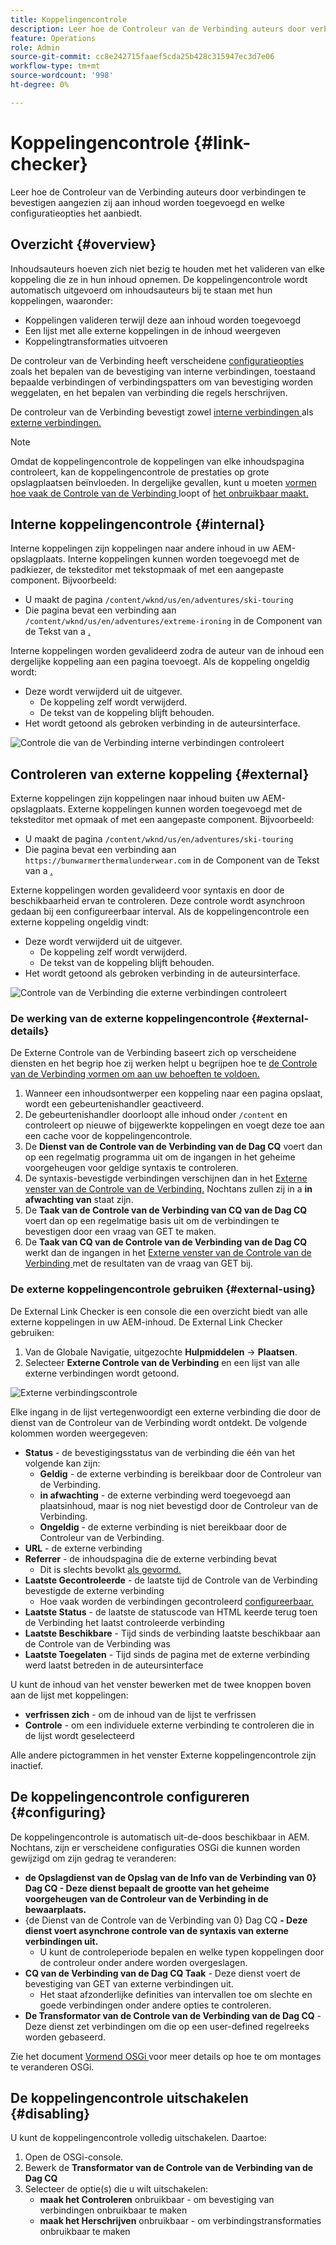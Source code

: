 ```yaml
---
title: Koppelingencontrole
description: Leer hoe de Controleur van de Verbinding auteurs door verbindingen te bevestigen aangezien zij aan inhoud worden toegevoegd en welke configuratieopties het aanbiedt.
feature: Operations
role: Admin
source-git-commit: cc8e242715faaef5cda25b428c315947ec3d7e06
workflow-type: tm+mt
source-wordcount: '998'
ht-degree: 0%

---
```



# Koppelingencontrole {#link-checker}

Leer hoe de Controleur van de Verbinding auteurs door verbindingen te bevestigen aangezien zij aan inhoud worden toegevoegd en welke configuratieopties het aanbiedt.

## Overzicht {#overview}

Inhoudsauteurs hoeven zich niet bezig te houden met het valideren van elke koppeling die ze in hun inhoud opnemen. De koppelingencontrole wordt automatisch uitgevoerd om inhoudsauteurs bij te staan met hun koppelingen, waaronder:

* Koppelingen valideren terwijl deze aan inhoud worden toegevoegd
* Een lijst met alle externe koppelingen in de inhoud weergeven
* Koppelingtransformaties uitvoeren

De controleur van de Verbinding heeft verscheidene [ configuratieopties ](#configuring) zoals het bepalen van de bevestiging van interne verbindingen, toestaand bepaalde verbindingen of verbindingspatters om van bevestiging worden weggelaten, en het bepalen van verbinding die regels herschrijven.

De controleur van de Verbinding bevestigt zowel [ interne verbindingen ](#internal) als [ externe verbindingen.](#external)

>[!NOTE]
>
>Omdat de koppelingencontrole de koppelingen van elke inhoudspagina controleert, kan de koppelingencontrole de prestaties op grote opslagplaatsen beïnvloeden. In dergelijke gevallen, kunt u moeten [ vormen hoe vaak de Controle van de Verbinding ](#configuring) loopt of [ het onbruikbaar maakt.](#disabling)

## Interne koppelingencontrole {#internal}

Interne koppelingen zijn koppelingen naar andere inhoud in uw AEM-opslagplaats. Interne koppelingen kunnen worden toegevoegd met de padkiezer, de teksteditor met tekstopmaak of met een aangepaste component. Bijvoorbeeld:

* U maakt de pagina `/content/wknd/us/en/adventures/ski-touring`
* Die pagina bevat een verbinding aan `/content/wknd/us/en/adventures/extreme-ironing` in de Component van de Tekst van a [.](https://experienceleague.adobe.com/en/docs/experience-manager-core-components/using/wcm-components/text)

Interne koppelingen worden gevalideerd zodra de auteur van de inhoud een dergelijke koppeling aan een pagina toevoegt. Als de koppeling ongeldig wordt:

* Deze wordt verwijderd uit de uitgever.
   * De koppeling zelf wordt verwijderd.
   * De tekst van de koppeling blijft behouden.
* Het wordt getoond als gebroken verbinding in de auteursinterface.

![ Controle die van de Verbinding interne verbindingen ](assets/link-checker-internal.png) controleert

## Controleren van externe koppeling {#external}

Externe koppelingen zijn koppelingen naar inhoud buiten uw AEM-opslagplaats. Externe koppelingen kunnen worden toegevoegd met de teksteditor met opmaak of met een aangepaste component. Bijvoorbeeld:

* U maakt de pagina `/content/wknd/us/en/adventures/ski-touring`
* Die pagina bevat een verbinding aan `https://bunwarmerthermalunderwear.com` in de Component van de Tekst van a [.](https://experienceleague.adobe.com/en/docs/experience-manager-core-components/using/wcm-components/text)

Externe koppelingen worden gevalideerd voor syntaxis en door de beschikbaarheid ervan te controleren. Deze controle wordt asynchroon gedaan bij een configureerbaar interval. Als de koppelingencontrole een externe koppeling ongeldig vindt:

* Deze wordt verwijderd uit de uitgever.
   * De koppeling zelf wordt verwijderd.
   * De tekst van de koppeling blijft behouden.
* Het wordt getoond als gebroken verbinding in de auteursinterface.

![ Controle van de Verbinding die externe verbindingen ](assets/link-checker-external.png) controleert

### De werking van de externe koppelingencontrole {#external-details}

De Externe Controle van de Verbinding baseert zich op verscheidene diensten en het begrip hoe zij werken helpt u begrijpen hoe te [ de Controle van de Verbinding vormen om aan uw behoeften te voldoen.](#configuring)

1. Wanneer een inhoudsontwerper een koppeling naar een pagina opslaat, wordt een gebeurtenishandler geactiveerd.
1. De gebeurtenishandler doorloopt alle inhoud onder `/content` en controleert op nieuwe of bijgewerkte koppelingen en voegt deze toe aan een cache voor de koppelingencontrole.
1. De **Dienst van de Controle van de Verbinding van de Dag CQ** voert dan op een regelmatig programma uit om de ingangen in het geheime voorgeheugen voor geldige syntaxis te controleren.
1. De syntaxis-bevestigde verbindingen verschijnen dan in het [ Externe venster van de Controle van de Verbinding.](#external-using) Nochtans zullen zij in a **in afwachting van** staat zijn.
1. De **Taak van de Controle van de Verbinding van CQ van de Dag CQ** voert dan op een regelmatige basis uit om de verbindingen te bevestigen door een vraag van GET te maken.
1. De **Taak van CQ van de Controle van de Verbinding van de Dag CQ** werkt dan de ingangen in het [ Externe venster van de Controle van de Verbinding ](#external-using) met de resultaten van de vraag van GET bij.

### De externe koppelingencontrole gebruiken {#external-using}

De External Link Checker is een console die een overzicht biedt van alle externe koppelingen in uw AEM-inhoud. De External Link Checker gebruiken:

1. Van de Globale Navigatie, uitgezochte **Hulpmiddelen** -> **Plaatsen**.
1. Selecteer **Externe Controle van de Verbinding** en een lijst van alle externe verbindingen wordt getoond.

![ Externe verbindingscontrole ](assets/external-link-checker.png)

Elke ingang in de lijst vertegenwoordigt een externe verbinding die door de dienst van de Controleur van de Verbinding wordt ontdekt. De volgende kolommen worden weergegeven:

* **Status** - de bevestigingsstatus van de verbinding die één van het volgende kan zijn:
   * **Geldig** - de externe verbinding is bereikbaar door de Controleur van de Verbinding.
   * **in afwachting** - de externe verbinding werd toegevoegd aan plaatsinhoud, maar is nog niet bevestigd door de Controleur van de Verbinding.
   * **Ongeldig** - de externe verbinding is niet bereikbaar door de Controleur van de Verbinding.
* **URL** - de externe verbinding
* **Referrer** - de inhoudspagina die de externe verbinding bevat
   * Dit is slechts bevolkt [ als gevormd.](#configuring)
* **Laatste Gecontroleerde** - de laatste tijd de Controle van de Verbinding bevestigde de externe verbinding
   * Hoe vaak worden de verbindingen gecontroleerd [ configureerbaar.](#configuring)
* **Laatste Status** - de laatste de statuscode van HTML keerde terug toen de Verbinding het laatst controleerde verbinding
* **Laatste Beschikbare** - Tijd sinds de verbinding laatste beschikbaar aan de Controle van de Verbinding was
* **Laatste Toegelaten** - Tijd sinds de pagina met de externe verbinding werd laatst betreden in de auteursinterface

U kunt de inhoud van het venster bewerken met de twee knoppen boven aan de lijst met koppelingen:

* **verfrissen zich** - om de inhoud van de lijst te verfrissen
* **Controle** - om een individuele externe verbinding te controleren die in de lijst wordt geselecteerd

Alle andere pictogrammen in het venster Externe koppelingencontrole zijn inactief.

## De koppelingencontrole configureren {#configuring}

De koppelingencontrole is automatisch uit-de-doos beschikbaar in AEM. Nochtans, zijn er verscheidene configuraties OSGi die kunnen worden gewijzigd om zijn gedrag te veranderen:

* **de Opslagdienst van de Opslag van de Info van de Verbinding van 0&rbrace; Dag CQ - Deze dienst bepaalt de grootte van het geheime voorgeheugen van de Controleur van de Verbinding in de bewaarplaats.**
* {de Dienst van de Controle van de Verbinding van 0} Dag CQ **- Deze dienst voert asynchrone controle van de syntaxis van externe verbindingen uit.**
   * U kunt de controleperiode bepalen en welke typen koppelingen door de controleur onder andere worden overgeslagen.
* **CQ van de Verbinding van de Dag CQ Taak** - Deze dienst voert de bevestiging van GET van externe verbindingen uit.
   * Het staat afzonderlijke definities van intervallen toe om slechte en goede verbindingen onder andere opties te controleren.
* **De Transformator van de Controle van de Verbinding van de Dag CQ** - Deze dienst zet verbindingen om die op een user-defined regelreeks worden gebaseerd.

Zie het document [ Vormend OSGi ](/help/implementing/deploying/configuring-osgi.md) voor meer details op hoe te om montages te veranderen OSGi.

## De koppelingencontrole uitschakelen {#disabling}

U kunt de koppelingencontrole volledig uitschakelen. Daartoe:

1. Open de OSGi-console.
1. Bewerk de **Transformator van de Controle van de Verbinding van de Dag CQ**
1. Selecteer de optie(s) die u wilt uitschakelen:
   * **maak het Controleren** onbruikbaar - om bevestiging van verbindingen onbruikbaar te maken
   * **maak het Herschrijven** onbruikbaar - om verbindingstransformaties onbruikbaar te maken
